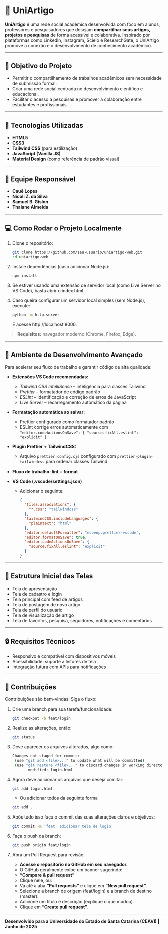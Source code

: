 # 🧠 UniArtigo

**UniArtigo** é uma rede social acadêmica desenvolvida com foco em alunos, professores e pesquisadores que desejam **compartilhar seus artigos, projetos e pesquisas** de forma acessível e colaborativa. Inspirado por plataformas como LinkedIn, Instagram, Scielo e ResearchGate, o UniArtigo promove a conexão e o desenvolvimento de conhecimento acadêmico.

---

## 🎯 Objetivo do Projeto

- Permitir o compartilhamento de trabalhos acadêmicos sem necessidade de submissão formal.
- Criar uma rede social centrada no desenvolvimento científico e educacional.
- Facilitar o acesso a pesquisas e promover a colaboração entre estudantes e profissionais.

---

## 🧰 Tecnologias Utilizadas

- **HTML5**
- **CSS3**
- **Tailwind CSS** (para estilização)
- **JavaScript (Vanilla JS)**
- **Material Design** (como referência de padrão visual)

---

## 👥 Equipe Responsável

- **Cauê Lopes**
- **Nicoli Z. da Silva**
- **Samuel B. Gislon**
- **Thaiane Almeida**

---

## 💻 Como Rodar o Projeto Localmente

1. Clone o repositório:
   ```bash
   git clone https://github.com/seu-usuario/uniartigo-web.git
   cd uniartigo-web
   ```
2. Instale dependências (caso adicionar Node.js):
   ```bash
   npm install
   ```
3. Se estiver usando uma extensão de servidor local (como Live Server no VS Code), basta abrir o index.html.

4. Caso queira configurar um servidor local simples (sem Node.js), execute:
   ```bash
   python -m http.server
   ```
   E acesse http://localhost:8000.

> **Requisitos:** navegador moderno (Chrome, Firefox, Edge).

---

## 🧰 Ambiente de Desenvolvimento Avançado

Para acelerar seu fluxo de trabalho e garantir código de alta qualidade:

- **Extensões VS Code recomendadas:**
  - _Tailwind CSS IntelliSense_ – inteligência para classes Tailwind
  - _Prettier_ – formatador de código padrão
  - _ESLint_ – identificação e correção de erros de JavaScript
  - _Live Server_ – recarregamento automático da página

- **Formatação automática ao salvar:**
  - Prettier configurado como formatador padrão
  - ESLint corrige erros automaticamente com `"editor.codeActionsOnSave": { "source.fixAll.eslint": "explicit" }`

- **Plugin Prettier + TailwindCSS:**
  - Arquivo `prettier.config.cjs` configurado com `prettier-plugin-tailwindcss` para ordenar classes Tailwind

- **Fluxo de trabalho: lint + format**

- **VS Code (.vscode/settings.json)**
  - Adicionar o seguinte:

    ```json
    {
      "files.associations": {
        "*.css": "tailwindcss"
      },
      "tailwindCSS.includeLanguages": {
        "plaintext": "html"
      },
      "editor.defaultFormatter": "esbenp.prettier-vscode",
      "editor.formatOnSave": true,
      "editor.codeActionsOnSave": {
        "source.fixAll.eslint": "explicit"
      }
    }
    ```

---

## 📄 Estrutura Inicial das Telas

- Tela de apresentação
- Tela de cadastro e login
- Tela principal com feed de artigos
- Tela de postagem de novo artigo
- Tela de perfil do usuário
- Tela de visualização de artigo
- Tela de favoritos, pesquisa, seguidores, notificações e comentários

---

## 🔒 Requisitos Técnicos

- Responsivo e compatível com dispositivos móveis
- Acessibilidade: suporte a leitores de tela
- Integração futura com APIs para notificações

---

## 📢 Contribuições

Contribuições são bem-vindas! Siga o fluxo:

1. Crie uma branch para sua tarefa/funcionalidade:

   ```bash
   git checkout -b feat/login
   ```

2. Realize as alterações, então:

   ```bash
   git status
   ```

3. Deve aparecer os arquivos alterados, algo como:

   ```bash
   Changes not staged for commit:
    (use "git add <file>..." to update what will be committed)
    (use "git restore <file>..." to discard changes in working directory)
          modified: login.html
   ```

4. Agora deve adicionar os arquivos que deseja comitar:

   ```bash
   git add login.html
   ```

   - Ou adicionar todos da seguinte forma

   ```bash
   git add .
   ```

5. Após tudo isso faça o commit das suas alterações claros e objetivos:

   ```bash
   git commit -m 'feat: adicionar tela de login'
   ```

6. Faça o push da branch:

   ```bash
   git push origin feat/login
   ```

7. Abra um Pull Request para revisão:
   - **Acesse o repositório no GitHub em seu navegador.**
   - O GitHub geralmente exibe um banner sugerindo:
   - **“Compare & pull request”**
   - Clique nele, ou:
   - Vá até a aba **“Pull requests”** e clique em **“New pull request”**.
   - Selecione a branch de origem (feat/login) e a branch de destino (master).
   - Adicione um título e descrição (explique o que mudou).
   - Clique em **“Create pull request”**.

---

**Desenvolvido para a Universidade do Estado de Santa Catarina (CEAVI) | Junho de 2025**
